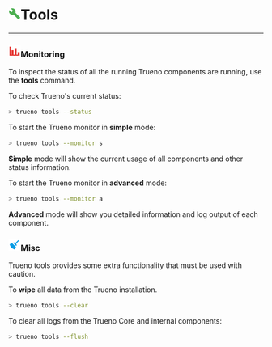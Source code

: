 # ![](../../assets/icons/wrench.png)Tools

---

### ![](../../assets/icons/chart-bar.png)Monitoring

To inspect the status of all the running Trueno components are running, use the **tools** command.

To check Trueno's current status:

  ```bash
  > trueno tools --status
  ```

To start the Trueno monitor in **simple** mode: 

  ```bash
  > trueno tools --monitor s
  ```
**Simple** mode will show the current usage of all components and other status information.

To start the Trueno monitor in **advanced** mode: 

  ```bash
  > trueno tools --monitor a
  ```
**Advanced** mode will show you detailed information and log output of each component.

### ![](../../assets/icons/broom.png)Misc

Trueno tools provides some extra functionality that must be used with caution. 

To **wipe** all data from the Trueno installation.

  ```bash
  > trueno tools --clear
  ```

To clear all logs from the Trueno Core and internal components:

  ```bash
  > trueno tools --flush
  ```


